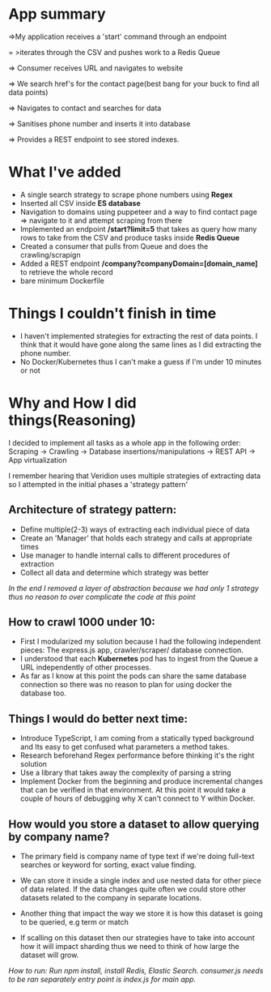 # App summary
=>My application receives a 'start' command through an endpoint 

= >iterates through the CSV and pushes work to a Redis Queue

=> Consumer receives URL and navigates to website

=> We search href's for the contact page(best bang for your buck to find all data points)

=> Navigates to contact and searches for data

=>  Sanitises phone number and inserts it into database

=> Provides a REST endpoint to see stored indexes.


# What I've added

- A single search strategy to scrape phone numbers using **Regex**
- Inserted all CSV inside **ES database**
- Navigation to domains using puppeteer and a way to find contact page => navigate to it and attempt scraping from there
- Implemented an endpoint **/start?limit=5** that takes as query how many rows to take from the CSV and produce tasks inside **Redis Queue** 
- Created a consumer that pulls from Queue and does the crawling/scrapign
- Added a REST endpoint **/company?companyDomain=[domain_name]** to retrieve the whole record
- bare minimum Dockerfile 

# Things I couldn't finish in time
- I haven't implemented strategies for extracting the rest of data points. I think that it would have gone along the same lines as I did extracting the phone number.
- No Docker/Kubernetes thus I can't make a guess if I'm under 10 minutes or not 

# Why and How I did things(Reasoning)
I decided to implement all tasks as a whole app in the following order:
Scraping -> Crawling -> Database insertions/manipulations -> REST API -> App virtualization

I remember hearing that Veridion uses multiple strategies of extracting data so I attempted in the initial phases a 'strategy pattern' 

Architecture of strategy pattern:
- 
- Define multiple(2-3) ways of extracting each individual piece of data
- Create an 'Manager' that holds each strategy and calls at appropriate times
- Use manager to handle internal calls to different procedures of extraction
- Collect all data and determine which strategy was better

*In the end I removed a layer of abstraction because we had only 1 strategy thus no reason to over complicate the code at this point*

How to crawl 1000 under 10:
-
- First I modularized my solution because I had the following independent pieces: The express.js app, crawler/scraper/ database connection.
- I understood that each **Kubernetes** pod has to ingest from the Queue a URL independently of other processes. 
- As far as I know at this point the pods can share the same database connection so there was no reason to plan for using docker the database too. 

Things I would do better next time:
-
- Introduce TypeScript, I am coming from a statically typed background and Its easy to get confused what parameters a method takes. 
- Research beforehand Regex performance before thinking it's the right solution
- Use a library that takes away the complexity of parsing a string
- Implement Docker from the beginning and produce incremental changes that can be verified in that environment. At this point it would take a couple of hours of debugging why X can't connect to Y within Docker.  

How would you store a dataset to allow querying by company name?
- 
- The primary field is company name of type text if we're doing full-text searches or keyword for sorting, exact value finding.

- We can store it inside a single index and use nested data for other piece of data related. If the data changes quite often we could store other datasets related to the company in separate locations.

- Another thing that impact the way we store it is how this dataset is going to be queried, e.g term or match

- If scalling on this dataset then our strategies have to take into account how it will impact sharding thus we need to think of how large the dataset will grow. 

*How to run:
Run npm install, install Redis, Elastic Search. 
consumer.js needs to be ran separately
entry point is index.js for main app.*
